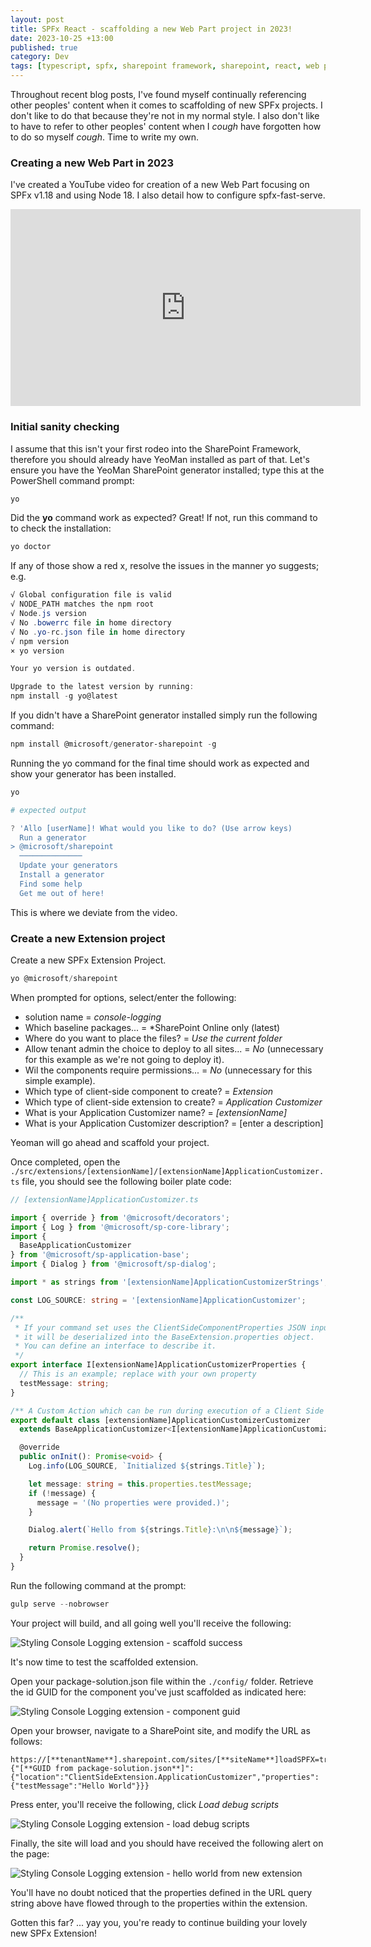 ```yaml
---
layout: post
title: SPFx React - scaffolding a new Web Part project in 2023!
date: 2023-10-25 +13:00
published: true
category: Dev
tags: [typescript, spfx, sharepoint framework, sharepoint, react, web part]
---
```


Throughout recent blog posts, I've found myself continually referencing other peoples' content when it comes to scaffolding of new SPFx projects. I don't like to do that because they're not in my normal style. I also don't like to have to refer to other peoples' content when I *cough* have forgotten how to do so myself *cough*. Time to write my own.


### Creating a new Web Part in 2023

I've created a YouTube video for creation of a new Web Part focusing on SPFx v1.18 and using Node 18. I also detail how to configure spfx-fast-serve.

<iframe width="560" height="315" src="https://www.youtube.com/embed/Z82aM1ZQ7XU?si=gCKZ9aO_B5KB_IOv" title="YouTube video player" frameborder="0" allow="accelerometer; autoplay; clipboard-write; encrypted-media; gyroscope; picture-in-picture; web-share" allowfullscreen></iframe>


### Initial sanity checking

I assume that this isn't your first rodeo into the SharePoint Framework, therefore you should already have YeoMan installed as part of that. Let's ensure you have the YeoMan SharePoint generator installed; type this at the PowerShell command prompt:

~~~powershell
yo
~~~

Did the **yo** command work as expected? Great! If not, run this command to to check the installation:

~~~powershell
yo doctor
~~~

If any of those show a red x, resolve the issues in the manner yo suggests; e.g.

~~~powershell
√ Global configuration file is valid
√ NODE_PATH matches the npm root
√ Node.js version
√ No .bowerrc file in home directory
√ No .yo-rc.json file in home directory
√ npm version
× yo version

Your yo version is outdated.

Upgrade to the latest version by running:
npm install -g yo@latest
~~~

If you didn't have a SharePoint generator installed simply run the following command:

~~~powershell
npm install @microsoft/generator-sharepoint -g
~~~

Running the yo command for the final time should work as expected and show your generator has been installed.

~~~powershell
yo

# expected output

? 'Allo [userName]! What would you like to do? (Use arrow keys)
  Run a generator
> @microsoft/sharepoint
  ──────────────
  Update your generators
  Install a generator
  Find some help
  Get me out of here!
~~~

This is where we deviate from the video.


### Create a new Extension project

Create a new SPFx Extension Project.

~~~powershell
yo @microsoft/sharepoint
~~~

When prompted for options, select/enter the following:

- solution name = *console-logging*
- Which baseline packages... = *SharePoint Online only (latest)
- Where do you want to place the files? = *Use the current folder*
- Allow tenant admin the choice to deploy to all sites... = *No* (unnecessary for this example as we're not going to deploy it).
- Wil the components require permissions... = *No* (unnecessary for this simple example).
- Which type of client-side component to create? = *Extension*
- Which type of client-side extension to create? = *Application Customizer*
- What is your Application Customizer name? = *[extensionName]*
- What is your Application Customizer description? = [enter a description]

Yeoman will go ahead and scaffold your project.

Once completed, open the `./src/extensions/[extensionName]/[extensionName]ApplicationCustomizer.ts` file, you should see the following boiler plate code:

~~~ts
// [extensionName]ApplicationCustomizer.ts

import { override } from '@microsoft/decorators';
import { Log } from '@microsoft/sp-core-library';
import {
  BaseApplicationCustomizer
} from '@microsoft/sp-application-base';
import { Dialog } from '@microsoft/sp-dialog';

import * as strings from '[extensionName]ApplicationCustomizerStrings';

const LOG_SOURCE: string = '[extensionName]ApplicationCustomizer';

/**
 * If your command set uses the ClientSideComponentProperties JSON input,
 * it will be deserialized into the BaseExtension.properties object.
 * You can define an interface to describe it.
 */
export interface I[extensionName]ApplicationCustomizerProperties {
  // This is an example; replace with your own property
  testMessage: string;
}

/** A Custom Action which can be run during execution of a Client Side Application */
export default class [extensionName]ApplicationCustomizerCustomizer
  extends BaseApplicationCustomizer<I[extensionName]ApplicationCustomizerProperties> {

  @override
  public onInit(): Promise<void> {
    Log.info(LOG_SOURCE, `Initialized ${strings.Title}`);

    let message: string = this.properties.testMessage;
    if (!message) {
      message = '(No properties were provided.)';
    }

    Dialog.alert(`Hello from ${strings.Title}:\n\n${message}`);

    return Promise.resolve();
  }
}
~~~

Run the following command at the prompt:

~~~powershell
gulp serve --nobrowser
~~~

Your project will build, and all going well you'll receive the following:

![Styling Console Logging extension - scaffold success](/img/StylingConsoleLogging03.png)

It's now time to test the scaffolded extension.

Open your package-solution.json file within the `./config/` folder. Retrieve the id GUID for the component you've just scaffolded as indicated here:

![Styling Console Logging extension - component guid](/img/StylingConsoleLogging02.png)

Open your browser, navigate to a SharePoint site, and modify the URL as follows:

~~~text
https://[**tenantName**].sharepoint.com/sites/[**siteName**]loadSPFX=true&debugManifestsFile=https://localhost:4321/temp/manifests.js&customActions={"[**GUID from package-solution.json**]":{"location":"ClientSideExtension.ApplicationCustomizer","properties":{"testMessage":"Hello World"}}}
~~~

Press enter, you'll receive the following, click *Load debug scripts*

![Styling Console Logging extension - load debug scripts](/img/StylingConsoleLogging04.png)

Finally, the site will load and you should have received the following alert on the page:

![Styling Console Logging extension - hello world from new extension](/img/StylingConsoleLogging05.png)

You'll have no doubt noticed that the properties defined in the URL query string above have flowed through to the properties within the extension.

Gotten this far? ... yay you, you're ready to continue building your lovely new SPFx Extension!
